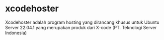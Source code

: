 # xcodehoster
Xcodehoster adalah program hosting yang dirancang khusus untuk Ubuntu Server 22.04.1 yang merupakan produk dari X-code (PT. Teknologi Server Indonesia)
